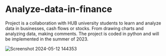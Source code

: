 # Analyze-data-in-finance
Project is a collaboration with HUB university students to learn and analyze data in businesses, cash flows or stocks. From drawing charts and analyzing data, making comments. The project is coded in python and will be implemented in the summer of 2023.

![Screenshot 2024-05-12 144353](https://github.com/TanPhat0507/Analyze-data-in-finance/assets/147356285/63f83dc4-54a2-4f3c-b79c-72d5b42a8a32)
